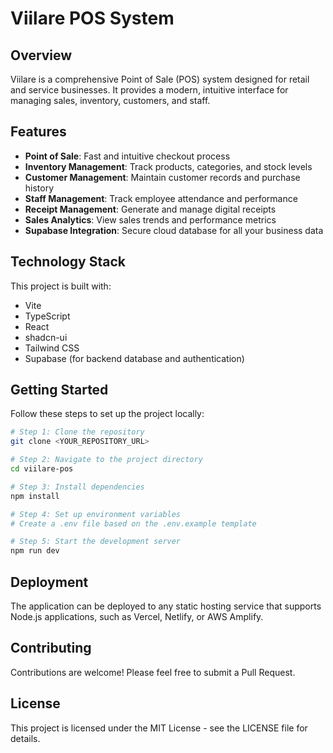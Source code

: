 # Viilare POS System

## Overview

Viilare is a comprehensive Point of Sale (POS) system designed for retail and service businesses. It provides a modern, intuitive interface for managing sales, inventory, customers, and staff.

## Features

- **Point of Sale**: Fast and intuitive checkout process
- **Inventory Management**: Track products, categories, and stock levels
- **Customer Management**: Maintain customer records and purchase history
- **Staff Management**: Track employee attendance and performance
- **Receipt Management**: Generate and manage digital receipts
- **Sales Analytics**: View sales trends and performance metrics
- **Supabase Integration**: Secure cloud database for all your business data

## Technology Stack

This project is built with:

- Vite
- TypeScript
- React
- shadcn-ui
- Tailwind CSS
- Supabase (for backend database and authentication)

## Getting Started

Follow these steps to set up the project locally:

```sh
# Step 1: Clone the repository
git clone <YOUR_REPOSITORY_URL>

# Step 2: Navigate to the project directory
cd viilare-pos

# Step 3: Install dependencies
npm install

# Step 4: Set up environment variables
# Create a .env file based on the .env.example template

# Step 5: Start the development server
npm run dev
```

## Deployment

The application can be deployed to any static hosting service that supports Node.js applications, such as Vercel, Netlify, or AWS Amplify.

## Contributing

Contributions are welcome! Please feel free to submit a Pull Request.

## License

This project is licensed under the MIT License - see the LICENSE file for details.
